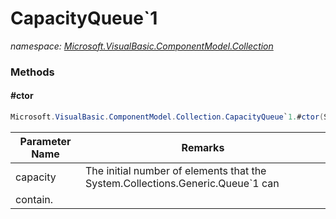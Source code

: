 ﻿# CapacityQueue`1
_namespace: <a href="#" onClick="load('/docs/Microsoft.VisualBasic.ComponentModel.Collection/index.md')">Microsoft.VisualBasic.ComponentModel.Collection</a>_





### Methods

#### #ctor
```csharp
Microsoft.VisualBasic.ComponentModel.Collection.CapacityQueue`1.#ctor(System.Int32)
```


|Parameter Name|Remarks|
|--------------|-------|
|capacity|The initial number of elements that the System.Collections.Generic.Queue`1 can
 contain.|



